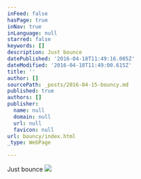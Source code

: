 ```yaml
---
inFeed: false
hasPage: true
inNav: true
inLanguage: null
starred: false
keywords: []
description: Just bounce
datePublished: '2016-04-18T11:49:16.005Z'
dateModified: '2016-04-18T11:49:00.615Z'
title: ''
author: []
sourcePath: _posts/2016-04-15-bouncy.md
published: true
authors: []
publisher:
  name: null
  domain: null
  url: null
  favicon: null
url: bouncy/index.html
_type: WebPage

---
```

Just bounce
![](https://the-grid-user-content.s3-us-west-2.amazonaws.com/edc03176-187b-42e4-97c2-491dfae52d3a.gif)